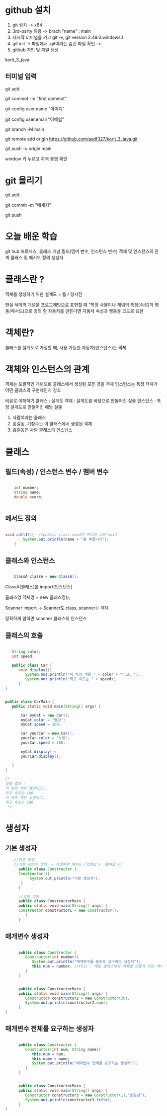 # github 설치

1. git 설치 -> x64
2. 3rd-party 허용 -> brach "name" : main
3. 재시작 터미널을 켜고 git -v,
   git version 2.49.0.windows.1
3. git init -> 파일에서 .git이라는 숨긴 파일 확인 -> 
4. github 가입 및 파일 생성

korit_3_java

## 터미널 입력

git add .

git commot -m "first commot"

git config user.name "아이디"

git config user.email "이메일"

git branch -M main

git remote add origin https://github.com/asdf327/korit_3_java.git

git push -u origin main

window 키 누르고 자격 증명 확인

# git 올리기
git add .

git commit -m "메세지"

git push

# 오늘 배운 학습
git hub 프로세스,
클래스 개념
필드(멤버 변수, 인스턴스 변수)
객체 및 인스턴스의 관계
클래스 및 메서드 정의
생성자

# 클래스란 ?

   객체를 생성하기 위한 설계도 = 틀 / 청사진

   현실 세계의 개념을 프로그래밍으로 표현할 때
   "특정 사물이나 개념의 특징(속성)과 행동(메서드)으로 정의 함
   자동차를 만든다면 자동차 속성과 행동을 코드로 표현

# 객체란?
   
   클래스를 설계도로 가정할 때, 사용 가능한 자동차(인스턴스)는 객체

# 객체와 인스턴스의 관계

   객체는 포괄적인 개념으로 클래스에서 생성된 모든 것을 객체
   인스턴스는 특정 객체가 어떤 클래스의 구현체인지 강조

   비유로 이해하기
   클래스 : 설계도
   객체 : 설계도를 바탕으로 만들어진 실물
   인스턴스 : 특정 설계도로 만들어진 해당 실물

   1. 사람이라는 클래스
   2. 홍길동, 기청수는 이 클래스에서 생성된 객체
   3. 홍길동은 사람 클래스릐 인스턴스

# 클래스

## 필드(속성) / 인스턴스 변수 / 멤버 변수

```java

    int number;
    String name;
    double score;
    
```

## 메서드 정의

```java

void call1(){  //public class void가 아니라 그냥 void
        System.out.println(name + "을 부릅니다");
    }

```

## 클래스와 인스턴스

```java

    ClassA classA = new ClassA();

```

   ClassA(클래스)를 import(인스턴스)

   클래스명 객체명 = new 클래스명();

   Scanner import -> Scanner도 class, scanner는 객체

   정확하게 말하면 scanner 클래스의 인스턴스

## 클래스의 호출

```java

   String color;
   int speed;

   public class Car {
      void display(){
         System.out.println("이 차의 색은 " + color + "이고, ");
         System.out.println("최고 속도는 " + speed);
      }
}

```

```java

public class CarMain {
   public static void main(String[] args) {

       Car myCat = new Car();
       myCat.color = "빨강";
       myCat.speed = 160;

       Car yourCar = new Car();
       yourCar.color = "노랑";
       yourCar.speed = 180;

       myCat.display();
       yourCar.display();

   }
}
        
/*
실행 결과 : 
이 차의 색은 빨강이고, 
최고 속도는 160
이 차의 색은 노랑이고, 
최고 속도는 180
 */

```


# 생성자

## 기본 생성자 

```java
    //다른 파일
    //기본 생성자 정의 -> 직접하면 메서드 [입력값 x |출력값 x]
      public class Constructor { 
      Constructor(){
           System.out.println("기본 생성자");
       }
      }
```

```java
      //실행 파일
      public class ConstructorMain {
      public static void main(String[] args) {
      Constructor constructor1 = new Constructor();
         }
      }
```


## 매개변수 생성자

```java

      public class Constructor {
         Constructor(int number){
            System.out.println("매개변수를 필수로 요구하는 생성자");
            this.num = number; //this : 해당 클래스에서 객체를 만들게 되면 객체 이름으로 대체
         }
      }

```

```java

      public class ConstructorMain {
      public static void main(String[] args) {
         Constructor constructor2 = new Constructor(20);
         System.out.println(constructor2.num);
      }
}

```

## 매개변수 전체를 요구하는 생성자

```java

      public class Constructor {
         Constructor(int num, String name){
            this.num = num;
            this.name = name;
            System.out.println("매개변수 전체를 요구하는 생성자");
         }
      }

```

```java

      public class ConstructorMain {
      public static void main(String[] args) {
         Constructor constructor3 = new Constructor(11,"오일남");
         System.out.println(constructor3.title);
      }
}

```